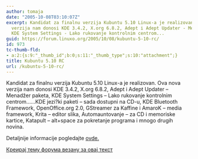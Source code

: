 ```yaml
---
author: tomaja
date: "2005-10-08T03:10:07Z"
excerpt: Kandidat za finalnu verzija Kubuntu 5.10 Linux-a je realizovan. Ova nova
  verzija nam donosi KDE 3.4.2, X.org 6.8.2, Adept i Adept Updater - Menadžer paketa,
  KDE System Settings - Lako rukovanje kontrolnim centrom...
guid: https://forum.linuxo.org/2005/10/08/kubuntu-5-10-rc/
id: 973
tc-thumb-fld:
- a:2:{s:9:"_thumb_id";b:0;s:11:"_thumb_type";s:10:"attachment";}
title: Kubuntu 5.10 RC
url: /kubuntu-5-10-rc/
---
```

Kandidat za finalnu verzija Kubuntu 5.10 Linux-a je realizovan. Ova nova verzija nam donosi KDE 3.4.2, X.org 6.8.2, Adept i Adept Updater &#8211; Menadžer paketa, KDE System Settings &#8211; Lako rukovanje kontrolnim centrom&#8230;<!--break-->&#8230;KDE jezi?ki paketi &#8211; sada dostupni na CD-u, KDE Bluetooth Framework, OpenOffice.org 2.0, GStreamer za Kaffine i AmaroK &#8211; media framework, Krita &#8211; editor slika, Automauntovanje &#8211; za CD i memoriske kartice, Katapult &#8211; alt+space za pokretanje programa i mnogo drugih novina. 

Detaljnije informacije pogledajte [ovde.](http://www.kubuntu.org/announcements/breezy-release-candidate.php)

[Креирај тему форума везану за овај текст](https://linuxo.org/nova-tema-na-forumu/?se_pid=973)